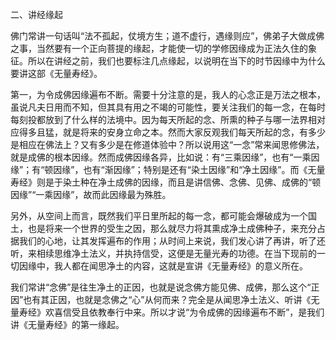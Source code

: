 二、讲经缘起

​        佛门常讲一句话叫“法不孤起，仗境方生；道不虚行，遇缘则应”，佛弟子大做成佛之事，当然要有一个正向菩提的缘起，才能使一切的学修因缘成为正法久住的象征。所以在讲经之前，我们也要标注几点缘起，以说明在当下的时节因缘中为什么要讲这部《无量寿经》。

​        第一，为令成佛因缘遍布不断。需要十分注意的是，我人的心念正是万法之根本，虽说凡夫日用而不知，但其具有用之不竭的可能性，要关注我们的每一念，在每时每刻投都放到了什么样的法境中。因为每天所起的念、所熏的种子与哪一法界相对应得多且猛，就是将来的安身立命之本。然而大家反观我们每天所起的念，有多少是相应在佛法上？又有多少是在修道体验中？所以说用这“一念”常来闻思修佛法，就是成佛的根本因缘。然而成佛因缘各异，比如说：有“三乘因缘”，也有“一乘因缘”；有“顿因缘”，也有“渐因缘”；特别是还有“染土因缘”和“净土因缘”。而《无量寿经》则是于染土种在净土成佛的因缘，而且是讲信佛、念佛、见佛、成佛的“顿因缘”“一乘因缘”，故而此因缘最为殊胜。

​        另外，从空间上而言，既然我们平日里所起的每一念，都可能会爆破成为一个国土，也是将来一个世界的受生之因，那么就尽力将其熏成净土成佛种子，来充分占据我们的心地，让其发挥遍布的作用；从时间上来说，我们发心讲了再讲，听了还听，来相续思维净土法义，并执持信受，这便是无量光寿的功德。在当下现前的一切因缘中，我人都在闻思净土的内容，这就是宣讲《无量寿经》的意义所在。

​        我们常讲“念佛”是往生净土的正因，也就是说念佛方能见佛、成佛，那么这个“正因”也有其正因，也就是念佛之“心”从何而来？完全是从闻思净土法义、听讲《无量寿经》欢喜信受且依教奉行中来。所以才说“为令成佛的因缘遍布不断”，是我们讲《无量寿经》的第一缘起。